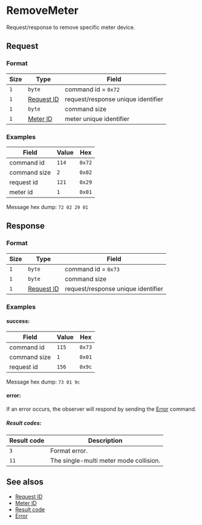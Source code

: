 # RemoveMeter

Request/response to remove specific meter device.


## Request

### Format

| Size | Type                                 | Field                              |
| ---- | ------------------------------------ | ---------------------------------- |
| `1`  | `byte`                               | command id = `0x72`                |
| `1`  | [Request ID](../types.md#request-id) | request/response unique identifier |
| `1`  | `byte`                               | command size                       |
| `1`  | [Meter ID](../types.md#meter-id)     | meter unique identifier            |


### Examples

| Field        | Value | Hex    |
| ------------ | ----- | ------ |
| command id   | `114` | `0x72` |
| command size | `2`   | `0x02` |
| request id   | `121` | `0x29` |
| meter id     | `1`   | `0x01` |

Message hex dump: `72 02 29 01`


## Response

### Format

| Size | Type                                 | Field                              |
| ---- | ------------------------------------ | ---------------------------------- |
| `1`  | `byte`                               | command id = `0x73`                |
| `1`  | `byte`                               | command size                       |
| `1`  | [Request ID](../types.md#request-id) | request/response unique identifier |


### Examples

#### success:

| Field        | Value | Hex    |
| ------------ | ----- | ------ |
| command id   | `115` | `0x73` |
| command size | `1`   | `0x01` |
| request id   | `156` | `0x9c` |

Message hex dump: `73 01 9c`

#### error:

If an error occurs, the observer will respond by sending the [Error](./uplink/Error.md) command.

##### Result codes:

| Result code | Description                            |
| ----------- | -------------------------------------- |
| `3`         | Format error.                          |
| `11`        | The single-multi meter mode collision. |


## See alsos

* [Request ID](../types.md#request-id)
* [Meter ID](../types.md#meter-id)
* [Result code](../types.md#result-code)
* [Error](./uplink/Error.md)
